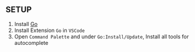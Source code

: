 ## SETUP

1. Install [Go](https://go.dev/dl/)
2. Install Extension `Go` in `VSCode`
3. Open `Command Palette` and under `Go:Install/Update`, Install all tools for autocomplete
